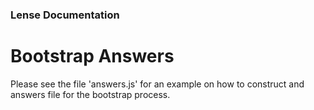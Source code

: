 ### Lense Documentation

# Bootstrap Answers

Please see the file 'answers.js' for an example on how to construct and answers file
for the bootstrap process.